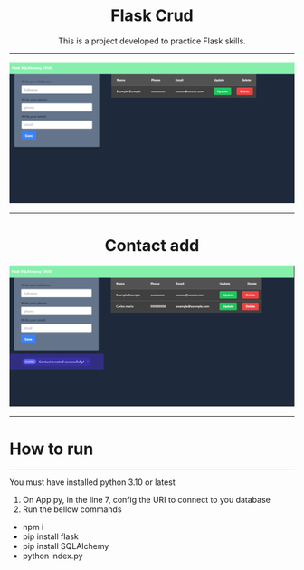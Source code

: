 <h1 align="center">
    <span>Flask Crud</span>
</h1>

<div align="center">
    <p>This is a project developed to practice Flask skills.</p>
</div>

---

![This is an index page image](public/index_page.png)

---

<div align="center">
    <h1>Contact add</h1>
</div>

![This is how it looks when ud add a contact](public/contac_add.png)

---

# How to run

---
You must have installed python 3.10 or latest
1. On App.py, in the line 7, config the URI to connect to you database
2. Run the bellow commands
* npm i
* pip install flask
* pip install SQLAlchemy
* python index.py

